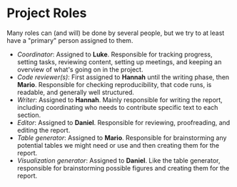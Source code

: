 # Project Roles

Many roles can (and will) be done by several people, but we try to at
least have a "primary" person assigned to them.

-   *Coordinator*: Assigned to **Luke**. Responsible for tracking
    progress, setting tasks, reviewing content, setting up meetings, and
    keeping an overview of what's going on in the project.
-   *Code reviewer(s)*: First assigned to **Hannah** until the writing
    phase, then **Mario**. Responsible for checking reproducibility,
    that code runs, is readable, and generally well structured.
-   *Writer*: Assigned to **Hannah**. Mainly responsible for writing the
    report, including coordinating who needs to contribute specific text
    to each section.
-   *Editor*: Assigned to **Daniel**. Responsible for reviewing,
    proofreading, and editing the report.
-   *Table generator*: Assigned to **Mario**. Responsible for
    brainstorming any potential tables we might need or use and then
    creating them for the report.
-   *Visualization generator*: Assigned to **Daniel**. Like the table
    generator, responsible for brainstorming possible figures and
    creating them for the report.
